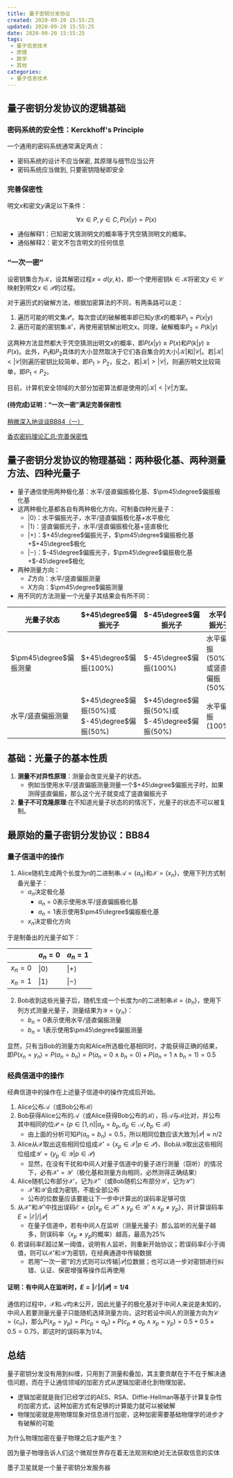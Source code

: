 ```yaml
---
title: 量子密钥分发协议
created: 2020-09-20 15:55:25
updated: 2020-09-20 15:55:25
date: 2020-09-20 15:55:25
tags: 
 - 量子信息技术
 - 原理
 - 数学
 - 其他
categories: 
 - 量子信息技术
---
```


## 量子密钥分发协议的逻辑基础

### 密码系统的安全性：Kerckhoff's Principle

一个通用的密码系统通常满足两点：

* 密码系统的设计不应当保密, 其原理与细节应当公开
* 密码系统应当做到, 只要密钥隐秘即安全

### 完善保密性

明文$x$和密文$y$满足以下条件：

$$
\forall x\in P, y\in C, P(x|y)=P(x)
$$

* 通俗解释1：已知密文猜测明文的概率等于凭空猜测明文的概率。
* 通俗解释2：密文不包含明文的任何信息

### “一次一密”

设密钥集合为$\mathcal{K}$，设其解密过程$x=d(y,k)$，即一个使用密钥$k\in\mathcal{K}$将密文$y\in\mathcal{C}$映射到明文$x\in\mathcal{P}$的过程。

对于遍历式的破解方法，根据加密算法的不同，有两条路可以走：
1. 遍历可能的明文集$\mathcal{P}'$。每次尝试的破解概率即已知$y$求$x$的概率$P_1=P(x|y)$
2. 遍历可能的密钥集$\mathcal{K}'$，再使用密钥解出明文$x$。同理，破解概率$P_2=P(k|y)$

这两种方法显然都大于凭空猜测出明文$x$的概率，即$P(x|y)\geq P(x)$和$P(k|y)\geq P(x)$。此外，$P_1$和$P_2$具体的大小显然取决于它们各自集合的大小$|\mathcal{K}|$和$|\mathcal{C}|$。若$|\mathcal{K}|<|\mathcal{C}|$则遍历密钥比较简单，即$P_1>P_2$，反之，若$|\mathcal{K}|>|\mathcal{C}|$，则遍历明文比较简单，即$P_1<P_2$。

目前，计算机安全领域的大部分加密算法都是使用的$|\mathcal{K}|<|\mathcal{C}|$方案。

#### (待完成)证明：“一次一密”满足完善保密性

[稍微深入地谈谈BB84（一）](https://zhuanlan.zhihu.com/p/29860637)

[香农密码理论汇总:完善保密性](https://blog.csdn.net/POTASSIUM711/article/details/89415233)

## 量子密钥分发协议的物理基础：两种极化基、两种测量方法、四种光量子

* 量子通信使用两种极化基：水平/竖直偏振极化基、$\pm45\degree$偏振极化基
* 这两种极化基都各自有两种极化方向，可制备四种光量子：
  * $|0\rangle$：水平偏振光子，水平/竖直偏振极化基+水平极化
  * $|1\rangle$：竖直偏振光子，水平/竖直偏振极化基+竖直极化
  * $|+\rangle$：$+45\degree$偏振光子，$\pm45\degree$偏振极化基+$+45\degree$极化
  * $|-\rangle$：$-45\degree$偏振光子，$\pm45\degree$偏振极化基+$-45\degree$极化
* 两种测量方向：
  * $Z$方向：水平/竖直偏振测量
  * $X$方向：$\pm45\degree$偏振测量
* 用不同的方法测量一个光量子其结果会有所不同：

光量子状态|$+45\degree$偏振光子|$-45\degree$偏振光子|水平偏振光子|竖直偏振光子
-|-|-|-|-
$\pm45\degree$偏振测量|$+45\degree$偏振$(100\%)$|$-45\degree$偏振$(100\%)$|水平偏振$(50\%)$或竖直偏振$(50\%)$|水平偏振$(50\%)$或竖直偏振$(50\%)$
水平/竖直偏振测量|$+45\degree$偏振$(50\%)$或$-45\degree$偏振$(50\%)$|$+45\degree$偏振$(50\%)$或$-45\degree$偏振$(50\%)$|水平偏振$(100\%)$|竖直偏振$(100\%)$

## 基础：光量子的基本性质

1. **测量不对异性原理**：测量会改变光量子的状态。
   * 例如当使用水平/竖直偏振测量测量一个$+45\degree$偏振光子时，如果测得竖直偏振，那么这个光子就变成了竖直偏振光子
2. **量子不可克隆原理**:在不知道光量子状态的的情况下，光量子的状态不可以被复制。

## 最原始的量子密钥分发协议：BB84

### 量子信道中的操作

1. Alice随机生成两个长度为$n$的二进制串$\mathcal A=\{a_n\}$和$\mathcal X=\{x_n\}$，使用下列方式制备光量子：
   * $a_n$决定极化基
     * $a_n=0$表示使用水平/竖直偏振极化基
     * $a_n=1$表示使用$\pm45\degree$偏振极化基
   * $x_n$决定极化方向

于是制备出的光量子如下：

$\qquad$|$a_n=0$|$a_n=1$
-|-|-
$x_n=0$|$\vert0\rangle$|$\vert+\rangle$
$x_n=1$|$\vert1\rangle$|$\vert-\rangle$

2. Bob收到这些光量子后，随机生成一个长度为$n$的二进制串$\mathcal B=\{b_n\}$，使用下列方式测量光量子，测量结果为$\mathcal Y=\{y_n\}$：
    * $b_n=0$表示使用水平/竖直偏振测量
    * $b_n=1$表示使用$\pm45\degree$偏振测量

显然，只有当Bob的测量方向和Alice所选极化基相同时，才能获得正确的结果，即$P(x_n=y_n)=P(a_n=b_n)=P(a_n=0\wedge b_n=0)+P(a_n=1\wedge b_n=1)=0.5$

### 经典信道中的操作

经典信道中的操作在上述量子信道中的操作完成后开始。

1. Alice公布$\mathcal A$（或Bob公布$\mathcal B$）
2. Bob获得Alice公布的$\mathcal A$（或Alice获得Bob公布的$\mathcal B$），将$\mathcal A$与$\mathcal B$比对，并公布其中相同的位$\mathcal P=\{p\in [1,n]|a_p=b_p,a_p\in\mathcal A,b_p\in\mathcal B\}$
   * 由上面的分析可知$P(a_n=b_n)=0.5$，所以相同位数应该大致为$|\mathcal P|\approx n/2$
3. Alice从$\mathcal X$取出这些相同位组成$\mathcal X'=\{x_p\in\mathcal X|p\in\mathcal P\}$、Bob从$\mathcal Y$取出这些相同位组成$\mathcal Y'=\{y_p\in\mathcal Y|p\in\mathcal P\}$
   * 显然，在没有干扰和中间人对量子信道中的量子进行测量（窃听）的情况下，必有$\mathcal X'=\mathcal Y'$（极化基和测量方向相同，必然测得正确结果）
4. Alice随机公布部分$\mathcal X'$，记为$\mathcal X''$（或Bob随机公布部分$\mathcal Y'$，记为$\mathcal Y''$）
   * $\mathcal X'$和$\mathcal Y'$会成为密钥，不能全部公布
   * 公布的位数量应该要能让下一步中计算出的误码率足够可信
5. 从$\mathcal X''$和$\mathcal Y''$中找出误码$\mathcal E=\{p|x_p\in\mathcal{X}''\wedge y_p\in\mathcal{Y}''\wedge x_p\not ={y_p}\}$，并计算误码率$E=|\mathcal E|/|\mathcal{P}|$
   * 在量子信道中，若有中间人在监听（测量光量子）那么监听的光量子越多，则误码率（$x_p\not ={y_p}$的概率）越高，最高为$25\%$
6. 若误码率$E$超过某一阈值，说明有人监听，则重新开始协议；若误码率$E$小于阈值，则可以$\mathcal X'$和$\mathcal Y'$为密钥，在经典通道中传输数据
   * 若用“一次一密”的方式则可以传输$|\mathcal P|$位数据；也可以进一步对密钥进行纠错、认证、保密增强等操作后再使用

#### 证明：有中间人在监听时，$E=|\mathcal E|/|\mathcal{P}|=1/4$

通信的过程中，$\mathcal X$和$\mathcal A$均未公开，因此光量子的极化基对于中间人来说是未知的，中间人若要测量光量子只能随机选择测量方向，这时若设中间人的测量方向为$\mathcal{C}=\{c_n\}$，那么$P(x_p=y_p)=P(c_p=a_p)+P(c_p\not = a_p\wedge x_p=y_p)=0.5+0.5\times0.5=0.75$，即这时的误码率为$1/4$。

## 总结

量子密钥分发没有用到纠缠，只用到了测量和叠加，其主要贡献在于不在于解决通信问题，而在于让通信领域的加密方式从逻辑加密进化到物理加密。

* 逻辑加密就是我们已经学过的AES、RSA、Diffie-Hellman等基于计算复杂性的加密方式，这种加密方式有足够的计算能力就可以被破解
* 物理加密就是用物理现象对信息进行加密，这种加密需要基础物理学的进步才有破解的可能

为什么物理加密在量子物理之后才能产生？

因为量子物理告诉人们这个微观世界存在着无法观测和绝对无法获取信息的实体

墨子卫星就是一个量子密钥分发服务器
